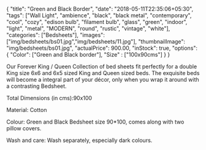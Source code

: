 {
    "title": "Green and Black Border",
    "date": "2018-05-11T22:35:06+05:30",
    "tags": ["Wall Light", "ambience", "black", "black metal", "contemporary", "cool", "cozy", "edison bulb", "filament bulb", "glass", "green", "indoor", "light", "metal", "MODERN", "round", "rustic", "vintage", "white"],
    "categories": ["Bedsheets"],
    "images": ["img/bedsheets/bs01.jpg","img/bedsheets/11.jpg"],
    "thumbnailImage": "img/bedsheets/bs01.jpg",
    "actualPrice": 900.00,
    "inStock": true,
    "options": {
            "Color": ["Green and Black border"],
            "Size" : ["100x90cms"]
     }
}     




Our Forever King / Queen Collection of bed sheets fit perfectly for a double King size 6x6 and 6x5 sized King and Queen sized beds. The exquisite beds will become a integral part of your décor, only when you wrap it around with a contrasting Bedsheet.

Total Dimensions (in cms):90x100

Material: Cotton

Colour: Green and Black Bedsheet size 90*100, comes along with two pillow covers.

Wash and care: Wash separately, especially dark colours. 
